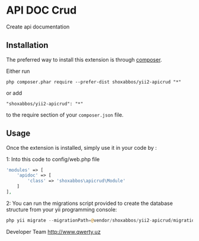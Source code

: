 API DOC Crud
============
Create api documentation

Installation
------------

The preferred way to install this extension is through [composer](http://getcomposer.org/download/).

Either run

```
php composer.phar require --prefer-dist shoxabbos/yii2-apicrud "*"
```

or add

```
"shoxabbos/yii2-apicrud": "*"
```

to the require section of your `composer.json` file.


Usage
-----

Once the extension is installed, simply use it in your code by  :

1: Into this code to config/web.php file
```php
'modules' => [
    'apidoc' => [
        'class' => 'shoxabbos\apicrud\Module'
    ]
],
```

2: You can run the migrations script provided to create the database structure from your yii programming console:
```php
php yii migrate --migrationPath=@vendor/shoxabbos/yii2-apicrud/migrations
```

Developer Team
http://www.qwerty.uz